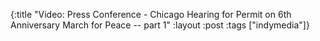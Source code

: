 {:title "Video: Press Conference - Chicago Hearing for Permit on 6th Anniversary March for Peace -- part 1"
:layout :post
:tags  ["indymedia"]}

<object width="425" height="344"><param name="movie" value="http://www.youtube.com/v/rp0AV2bmbNc&hl=en&fs=1"></param><param name="allowFullScreen" value="true"></param><param name="allowscriptaccess" value="always"></param><embed src="http://www.youtube.com/v/rp0AV2bmbNc&hl=en&fs=1" type="application/x-shockwave-flash" allowscriptaccess="always" allowfullscreen="true" width="425" height="344"></embed></object>